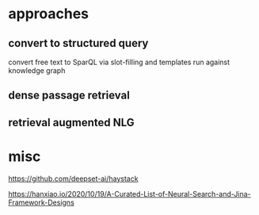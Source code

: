 
# approaches

## convert to structured query 

convert free text to SparQL via slot-filling and templates
run against knowledge graph

## dense passage retrieval

## retrieval augmented NLG

# misc

https://github.com/deepset-ai/haystack

https://hanxiao.io/2020/10/19/A-Curated-List-of-Neural-Search-and-Jina-Framework-Designs
